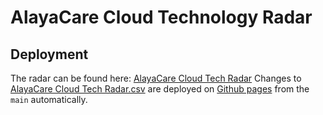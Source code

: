 # AlayaCare Cloud Technology Radar

## Deployment

The radar can be found here: [AlayaCare Cloud Tech Radar](https://radar.thoughtworks.com/?sheetId=https%3A%2F%2Falayacare.github.io%2Falayacare-cloud-radar%2FAlayaCare%20Cloud%20Tech%20Radar.csv)
Changes to [AlayaCare Cloud Tech Radar.csv](./AlayaCare%20Cloud%20Tech%20adar.csv) are deployed on [Github pages](https://alayacare.github.io/alayacare-cloud-radar/AlayaCare%20Cloud%20Tech%20Radar.csv) from the `main` automatically.
